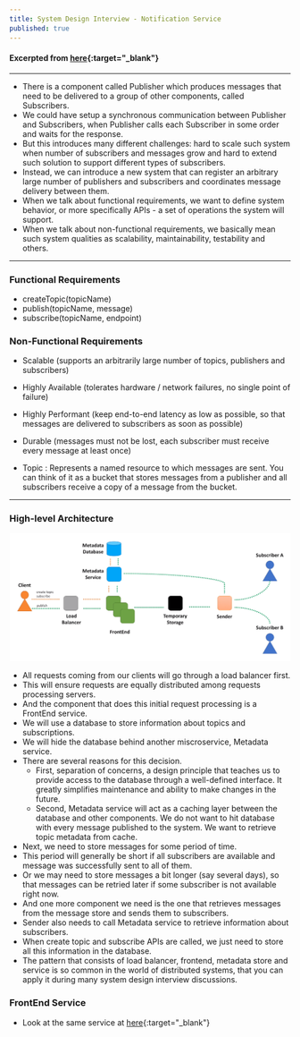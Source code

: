 ```yaml
---
title: System Design Interview - Notification Service
published: true
---
```


#### Excerpted from [here](https://youtu.be/bBTPZ9NdSk8){:target="_blank"}

-----------------------

- There is a component called Publisher which produces messages that need to be delivered to a group of other components, called Subscribers.
- We could have setup a synchronous communication between Publisher and Subscribers, when Publisher calls each Subscriber in some order and waits for the response.
- But this introduces many different challenges: hard to scale such system when number of subscribers and messages grow and hard to extend such solution to support different types of subscribers.
- Instead, we can introduce a new system that can register an arbitrary large number of publishers and subscribers and coordinates message delivery between them.
- When we talk about functional requirements, we want to define system behavior, or more specifically APIs - a set of operations the system will support.
- When we talk about non-functional requirements, we basically mean such system qualities as scalability, maintainability, testability and others.

-----------------------

### Functional Requirements
- createTopic(topicName) 
- publish(topicName, message)
- subscribe(topicName, endpoint) 

### Non-Functional Requirements
- Scalable (supports an arbitrarily large number of topics, publishers and subscribers)
- Highly Available (tolerates hardware / network failures, no single point of failure)
- Highly Performant (keep end-to-end latency as low as possible, so that messages are delivered to subscribers as soon as possible)
- Durable (messages must not be lost, each subscriber must receive every message at least once)

- Topic : Represents a named resource to which messages are sent. You can think of it as a bucket that stores messages from a publisher and all subscribers receive a copy of a message from the bucket.

-----------------------

### High-level Architecture

![High-level Architecture](../assets/ns_hla.png)

- All requests coming from our clients will go through a load balancer first.
- This will ensure requests are equally distributed among requests processing servers.
- And the component that does this initial request processing is a FrontEnd service.
- We will use a database to store information about topics and subscriptions.
- We will hide the database behind another miscroservice, Metadata service.
- There are several reasons for this decision.
  - First, separation of concerns, a design principle that teaches us to provide access to the database through a well-defined interface. It greatly simplifies maintenance and ability to make changes in the future.
  - Second, Metadata service will act as a caching layer between the database and other components. We do not want to hit database with every message published to the system. We want to retrieve topic metadata from cache.
- Next, we need to store messages for some period of time.
- This period will generally be short if all subscribers are available and message was successfully sent to all of them.
- Or we may need to store messages a bit longer (say several days), so that messages can be retried later if some subscriber is not available right now.
- And one more component we need is the one that retrieves messages from the message store and sends them to subscribers.
- Sender also needs to call Metadata service to retrieve information about subscribers.
- When create topic and subscribe APIs are called, we just need to store all this information in the database.
- The pattern that consists of load balancer, frontend, metadata store and service is so common in the world of distributed systems, that you can apply it during many system design interview discussions.

### FrontEnd Service

- Look at the same service at [here](2020-01-14-system-design-interview-distributed-message-queue.md){:target="_blank"}
